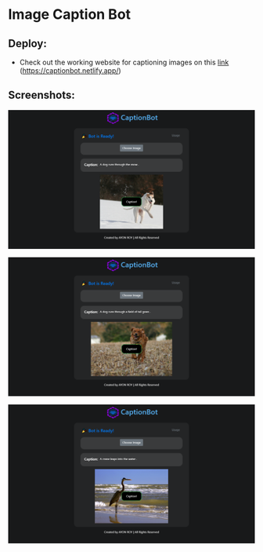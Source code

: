 # Image Caption Bot
 
## Deploy:
* Check out the working website for captioning images on this [link](https://captionbot.netlify.app/) (https://captionbot.netlify.app/)

## Screenshots:
![Test 1](https://github.com/royayon/Image-Caption-Bot/blob/master/screenshots/Screenshot1.png)

![Test 2](https://github.com/royayon/Image-Caption-Bot/blob/master/screenshots/Screenshot2.png)


![Test 3](https://github.com/royayon/Image-Caption-Bot/blob/master/screenshots/Screenshot5.png)
